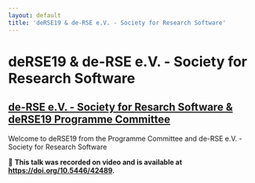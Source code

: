 ```yaml
---
layout: default
title: 'deRSE19 & de-RSE e.V. - Society for Research Software'
---
```


# deRSE19 & de-RSE e.V. - Society for Research Software

## [de-RSE e.V. - Society for Resarch Software & deRSE19 Programme Committee](../../speaker/7DYS7W/)

Welcome to deRSE19 from the Programme Committee and de-RSE e.V. - Society for Research Software

🎥 **This talk was recorded on video and is available at <https://doi.org/10.5446/42489>.**